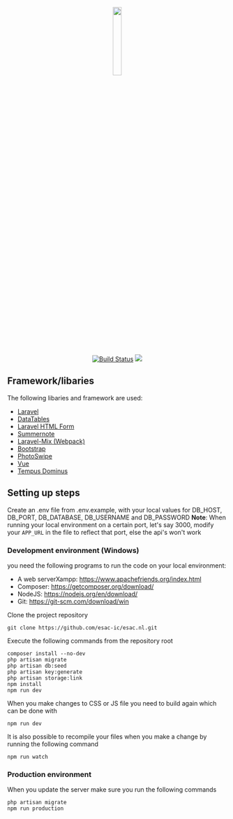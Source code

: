 <p align="center"><img width="20%" src="https://i.imgur.com/M2nZitU.png"></p>
<p align="center">
<a href="https://travis-ci.org/esac-ic/esac.nl"><img src="https://travis-ci.org/esac-ic/esac.nl.svg?branch=master" alt="Build Status"></a>
<a href="https://codecov.io/gh/esac-ic/esac.nl">
  <img src="https://codecov.io/gh/esac-ic/esac.nl/branch/master/graph/badge.svg" />
</a>
</p>

## Framework/libaries

The following libaries and framework are used:
- [Laravel](https://laravel.com)
- [DataTables](https://datatables.net/)
- [Laravel HTML Form](https://github.com/LaravelCollective/html)
- [Summernote](http://summernote.org/)
- [Laravel-Mix (Webpack)](https://github.com/JeffreyWay/laravel-mix)
- [Bootstrap](https://getbootstrap.com/)
- [PhotoSwipe](https://photoswipe.com/)
- [Vue](https://vuejs.org)
- [Tempus Dominus](https://tempusdominus.github.io/bootstrap-4/)


## Setting up steps
Create an .env file from .env.example, with your local values for 
DB\_HOST, DB\_PORT, DB\_DATABASE, DB\_USERNAME and DB\_PASSWORD
**Note**: When running your local environment on a certain port, let's say 3000, modify your `APP_URL` in the file to reflect that port, else the api's won't work

### Development environment (Windows)
you need the following programs to run the code on your local environment:
* A web serverXampp: https://www.apachefriends.org/index.html
* Composer: https://getcomposer.org/download/
* NodeJS: https://nodejs.org/en/download/
* Git: https://git-scm.com/download/win

Clone the project repository

    git clone https://github.com/esac-ic/esac.nl.git

Execute the following commands from the repository root

    composer install --no-dev
    php artisan migrate
    php artisan db:seed
    php artisan key:generate
    php artisan storage:link
    npm install
    npm run dev

When you make changes to CSS or JS file you need to build again which can be done with

    npm run dev

It is also possible to recompile your files when you make a change by running the following command

    npm run watch

### Production environment
When you update the server make sure you run the following commands

    php artisan migrate
    npm run production


